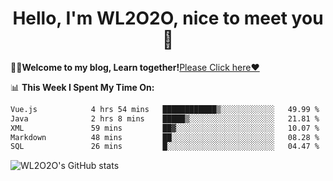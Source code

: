 <h1 align = "center">Hello, I'm WL2O2O, nice to meet you 👋</h1>

🧑‍💻**Welcome to my blog, Learn together!**[Please Click here❤️](https://wl2o2o.github.io)

📊 **This Week I Spent My Time On:**
<!--START_SECTION:waka-->

```txt
Vue.js            4 hrs 54 mins   ████████████▒░░░░░░░░░░░░   49.99 %
Java              2 hrs 8 mins    █████▒░░░░░░░░░░░░░░░░░░░   21.81 %
XML               59 mins         ██▓░░░░░░░░░░░░░░░░░░░░░░   10.07 %
Markdown          48 mins         ██░░░░░░░░░░░░░░░░░░░░░░░   08.28 %
SQL               26 mins         █░░░░░░░░░░░░░░░░░░░░░░░░   04.47 %
```

<!--END_SECTION:waka-->

![WL2O2O's GitHub stats](https://github-readme-stats.vercel.app/api?username=wl2o2o&show_icons=true)


<!--
**WL2O2O/WL2O2O** is a ✨ _special_ ✨ repository because its `README.md` (this file) appears on your GitHub profile.

Here are some ideas to get you started:

- 🔭 I’m currently working on ...
- 🌱 I’m currently learning ...
- 👯 I’m looking to collaborate on ...
- 🤔 I’m looking for help with ...
- 💬 Ask me about ...
- 📫 How to reach me: ...
- 😄 Pronouns: ...
- ⚡ Fun fact: ...
-->

